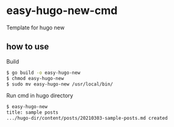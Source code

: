 # easy-hugo-new-cmd

Template for hugo new

## how to use

Build

```bash
$ go build -o easy-hugo-new
$ chmod easy-hugo-new
$ sudo mv easy-hugo-new /usr/local/bin/
```

Run cmd in hugo directory

```bash
$ easy-hugo-new
title: sample posts
.../hugo-dir/content/posts/20210303-sample-posts.md created
```
